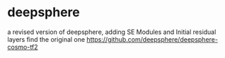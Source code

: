 # deepsphere
a revised version of deepsphere, adding SE Modules and Initial residual layers find the original one https://github.com/deepsphere/deepsphere-cosmo-tf2
